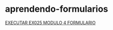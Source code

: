 # aprendendo-formularios
   <a href="https://caiqueoliveira07.github.io/aprendendo-formularios/" target="_blank">EXECUTAR EX025  MODULO 4 FORMULARIO</a>
